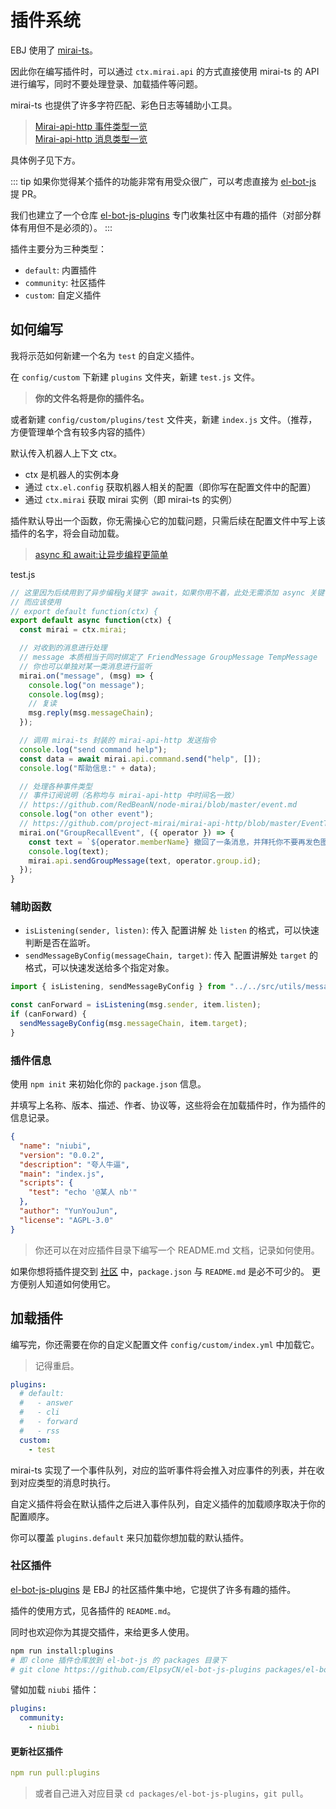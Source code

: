 # 插件系统

EBJ 使用了 [mirai-ts](https://github.com/YunYouJun/mirai-ts)。

因此你在编写插件时，可以通过 `ctx.mirai.api` 的方式直接使用 mirai-ts 的 API 进行编写，同时不要处理登录、加载插件等问题。

mirai-ts 也提供了许多字符匹配、彩色日志等辅助小工具。

> [Mirai-api-http 事件类型一览](https://github.com/project-mirai/mirai-api-http/blob/master/EventType.md)  
> [Mirai-api-http 消息类型一览](https://github.com/project-mirai/mirai-api-http/blob/master/MessageType.md)

具体例子见下方。

::: tip
如果你觉得某个插件的功能非常有用受众很广，可以考虑直接为 [el-bot-js](https://github.com/ElpsyCN/el-bot-js) 提 PR。

我们也建立了一个仓库 [el-bot-js-plugins](https://github.com/ElpsyCN/el-bot-js-plugins) 专门收集社区中有趣的插件（对部分群体有用但不是必须的）。
:::

插件主要分为三种类型：

- `default`: 内置插件
- `community`: 社区插件
- `custom`: 自定义插件

## 如何编写

我将示范如何新建一个名为 `test` 的自定义插件。

在 `config/custom` 下新建 `plugins` 文件夹，新建 `test.js` 文件。

> **你的文件名将是你的插件名。**

或者新建 `config/custom/plugins/test` 文件夹，新建 `index.js` 文件。（推荐，方便管理单个含有较多内容的插件）

默认传入机器人上下文 ctx。

- ctx 是机器人的实例本身
- 通过 `ctx.el.config` 获取机器人相关的配置（即你写在配置文件中的配置）
- 通过 `ctx.mirai` 获取 mirai 实例（即 mirai-ts 的实例）

插件默认导出一个函数，你无需操心它的加载问题，只需后续在配置文件中写上该插件的名字，将会自动加载。

> [async 和 await:让异步编程更简单](https://developer.mozilla.org/zh-CN/docs/learn/JavaScript/%E5%BC%82%E6%AD%A5/Async_await)

test.js

```js
// 这里因为后续用到了异步编程g关键字 await，如果你用不着，此处无需添加 async 关键字。
// 而应该使用
// export default function(ctx) {
export default async function(ctx) {
  const mirai = ctx.mirai;

  // 对收到的消息进行处理
  // message 本质相当于同时绑定了 FriendMessage GroupMessage TempMessage
  // 你也可以单独对某一类消息进行监听
  mirai.on("message", (msg) => {
    console.log("on message");
    console.log(msg);
    // 复读
    msg.reply(msg.messageChain);
  });

  // 调用 mirai-ts 封装的 mirai-api-http 发送指令
  console.log("send command help");
  const data = await mirai.api.command.send("help", []);
  console.log("帮助信息:" + data);

  // 处理各种事件类型
  // 事件订阅说明（名称均与 mirai-api-http 中时间名一致）
  // https://github.com/RedBeanN/node-mirai/blob/master/event.md
  console.log("on other event");
  // https://github.com/project-mirai/mirai-api-http/blob/master/EventType.md#群消息撤回
  mirai.on("GroupRecallEvent", ({ operator }) => {
    const text = `${operator.memberName} 撤回了一条消息，并拜托你不要再发色图了。`;
    console.log(text);
    mirai.api.sendGroupMessage(text, operator.group.id);
  });
}
```

### 辅助函数

- `isListening(sender, listen)`: 传入 配置讲解 处 `listen` 的格式，可以快速判断是否在监听。
- `sendMessageByConfig(messageChain, target)`: 传入 配置讲解处 `target` 的格式，可以快速发送给多个指定对象。

```js
import { isListening, sendMessageByConfig } from "../../src/utils/message";

const canForward = isListening(msg.sender, item.listen);
if (canForward) {
  sendMessageByConfig(msg.messageChain, item.target);
}
```

### 插件信息

使用 `npm init` 来初始化你的 `package.json` 信息。

并填写上名称、版本、描述、作者、协议等，这些将会在加载插件时，作为插件的信息记录。

```json
{
  "name": "niubi",
  "version": "0.0.2",
  "description": "夸人牛逼",
  "main": "index.js",
  "scripts": {
    "test": "echo '@某人 nb'"
  },
  "author": "YunYouJun",
  "license": "AGPL-3.0"
}
```

> 你还可以在对应插件目录下编写一个 README.md 文档，记录如何使用。

如果你想将插件提交到 [社区](https://github.com/ElpsyCN/el-bot-js-plugins) 中，`package.json` 与 `README.md` 是必不可少的。
更方便别人知道如何使用它。

## 加载插件

编写完，你还需要在你的自定义配置文件 `config/custom/index.yml` 中加载它。

> 记得重启。

```yaml
plugins:
  # default:
  #   - answer
  #   - cli
  #   - forward
  #   - rss
  custom:
    - test
```

mirai-ts 实现了一个事件队列，对应的监听事件将会推入对应事件的列表，并在收到对应类型的消息时执行。

自定义插件将会在默认插件之后进入事件队列，自定义插件的加载顺序取决于你的配置顺序。

你可以覆盖 `plugins.default` 来只加载你想加载的默认插件。

### 社区插件

[el-bot-js-plugins](https://github.com/ElpsyCN/el-bot-js-plugins) 是 EBJ 的社区插件集中地，它提供了许多有趣的插件。

插件的使用方式，见各插件的 `README.md`。

同时也欢迎你为其提交插件，来给更多人使用。

```sh
npm run install:plugins
# 即 clone 插件仓库放到 el-bot-js 的 packages 目录下
# git clone https://github.com/ElpsyCN/el-bot-js-plugins packages/el-bot-js-plugins
```

譬如加载 `niubi` 插件：

```yaml
plugins:
  community:
    - niubi
```

#### 更新社区插件

```yaml
npm run pull:plugins
```

> 或者自己进入对应目录 `cd packages/el-bot-js-plugins`，`git pull`。
